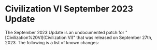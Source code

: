 # Civilization VI September 2023 Update

The September 2023 Update is an undocumented patch for "[Civilization%20VI](Civilization VI)" that was released on September 27th, 2023. The following is a list of known changes: